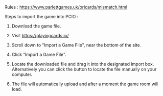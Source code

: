 Rules : 
https://www.parlettgames.uk/oricards/mismatch.html

Steps to import the game into PCIO :

1) Download the game file.

2) Visit https://playingcards.io/

3) Scroll down to "Import a Game File", near the bottom of the site.

4) Click "Import a Game File".

5) Locate the downloaded file and drag it into the designated import  box. Alternatively you can click the button to locate the file manually on your computer.

6) The file will automatically upload and after a moment the game room will load.